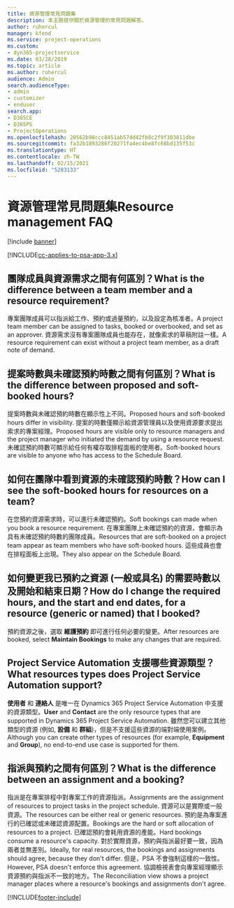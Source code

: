 ```yaml
---
title: 資源管理常見問題集
description: 本主題提供關於資源管理的常見問題解答。
author: ruhercul
manager: kfend
ms.service: project-operations
ms.custom:
- dyn365-projectservice
ms.date: 03/28/2019
ms.topic: article
ms.author: ruhercul
audience: Admin
search.audienceType:
- admin
- customizer
- enduser
search.app:
- D365CE
- D365PS
- ProjectOperations
ms.openlocfilehash: 20562b98ccc8451ab57dd42fb8c2f9f303811dbe
ms.sourcegitcommit: fa32b1893286f20271fa4ec4be8fc68bd135f53c
ms.translationtype: HT
ms.contentlocale: zh-TW
ms.lasthandoff: 02/15/2021
ms.locfileid: "5283133"
---
```

# <a name="resource-management-faq"></a><span data-ttu-id="26be0-103">資源管理常見問題集</span><span class="sxs-lookup"><span data-stu-id="26be0-103">Resource management FAQ</span></span>

[!include [banner](../includes/psa-now-project-operations.md)]

[!INCLUDE[cc-applies-to-psa-app-3.x](../includes/cc-applies-to-psa-app-3x.md)]

## <a name="what-is-the-difference-between-a-team-member-and-a-resource-requirement"></a><span data-ttu-id="26be0-104">團隊成員與資源需求之間有何區別？</span><span class="sxs-lookup"><span data-stu-id="26be0-104">What is the difference between a team member and a resource requirement?</span></span>

<span data-ttu-id="26be0-105">專案團隊成員可以指派給工作、預約或過量預約，以及設定為核准者。</span><span class="sxs-lookup"><span data-stu-id="26be0-105">A project team member can be assigned to tasks, booked or overbooked, and set as an approver.</span></span> <span data-ttu-id="26be0-106">資源需求沒有專案團隊成員也能存在，就像索求的草稿附註一樣。</span><span class="sxs-lookup"><span data-stu-id="26be0-106">A resource requirement can exist without a project team member, as a draft note of demand.</span></span> 

## <a name="what-is-the-difference-between-proposed-and-soft-booked-hours"></a><span data-ttu-id="26be0-107">提案時數與未確認預約時數之間有何區別？</span><span class="sxs-lookup"><span data-stu-id="26be0-107">What is the difference between proposed and soft-booked hours?</span></span>

<span data-ttu-id="26be0-108">提案時數與未確認預約時數在顯示性上不同。</span><span class="sxs-lookup"><span data-stu-id="26be0-108">Proposed hours and soft-booked hours differ in visibility.</span></span> <span data-ttu-id="26be0-109">提案的時數僅顯示給資源管理員以及使用資源要求提出索求的專案經理。</span><span class="sxs-lookup"><span data-stu-id="26be0-109">Proposed hours are visible only to resource managers and the project manager who initiated the demand by using a resource request.</span></span> <span data-ttu-id="26be0-110">未確認預約時數可顯示給任何有權存取排程面板的使用者。</span><span class="sxs-lookup"><span data-stu-id="26be0-110">Soft-booked hours are visible to anyone who has access to the Schedule Board.</span></span>

## <a name="how-can-i-see-the-soft-booked-hours-for-resources-on-a-team"></a><span data-ttu-id="26be0-111">如何在團隊中看到資源的未確認預約時數？</span><span class="sxs-lookup"><span data-stu-id="26be0-111">How can I see the soft-booked hours for resources on a team?</span></span>

<span data-ttu-id="26be0-112">在您預約資源需求時，可以進行未確認預約。</span><span class="sxs-lookup"><span data-stu-id="26be0-112">Soft bookings can made when you book a resource requirement.</span></span> <span data-ttu-id="26be0-113">在專案團隊上未確認預約的資源，會顯示為具有未確認預約時數的團隊成員。</span><span class="sxs-lookup"><span data-stu-id="26be0-113">Resources that are soft-booked on a project team appear as team members who have soft-booked hours.</span></span> <span data-ttu-id="26be0-114">這些成員也會在排程面板上出現。</span><span class="sxs-lookup"><span data-stu-id="26be0-114">They also appear on the Schedule Board.</span></span>

## <a name="how-do-i-change-the-required-hours-and-the-start-and-end-dates-for-a-resource-generic-or-named-that-i-booked"></a><span data-ttu-id="26be0-115">如何變更我已預約之資源 (一般或具名) 的需要時數以及開始和結束日期？</span><span class="sxs-lookup"><span data-stu-id="26be0-115">How do I change the required hours, and the start and end dates, for a resource (generic or named) that I booked?</span></span>

<span data-ttu-id="26be0-116">預約資源之後，選取 **維護預約** 即可進行任何必要的變更。</span><span class="sxs-lookup"><span data-stu-id="26be0-116">After resources are booked, select **Maintain Bookings** to make any changes that are required.</span></span>

## <a name="what-resources-types-does-project-service-automation-support"></a><span data-ttu-id="26be0-117">Project Service Automation 支援哪些資源類型？</span><span class="sxs-lookup"><span data-stu-id="26be0-117">What resources types does Project Service Automation support?</span></span>

<span data-ttu-id="26be0-118">**使用者** 和 **連絡人** 是唯一在 Dynamics 365 Project Service Automation 中支援的資源類型。</span><span class="sxs-lookup"><span data-stu-id="26be0-118">**User** and **Contact** are the only resource types that are supported in Dynamics 365 Project Service Automation.</span></span> <span data-ttu-id="26be0-119">雖然您可以建立其他類型的資源 (例如, **設備** 和 **群組**)，但是不支援這些資源的端對端使用案例。</span><span class="sxs-lookup"><span data-stu-id="26be0-119">Although you can create other types of resources (for example, **Equipment** and **Group**), no end-to-end use case is supported for them.</span></span>

## <a name="what-is-the-difference-between-an-assignment-and-a-booking"></a><span data-ttu-id="26be0-120">指派與預約之間有何區別？</span><span class="sxs-lookup"><span data-stu-id="26be0-120">What is the difference between an assignment and a booking?</span></span>

<span data-ttu-id="26be0-121">指派是在專案排程中對專案工作的資源指派。</span><span class="sxs-lookup"><span data-stu-id="26be0-121">Assignments are the assignment of resources to project tasks in the project schedule.</span></span> <span data-ttu-id="26be0-122">資源可以是實際或一般資源。</span><span class="sxs-lookup"><span data-stu-id="26be0-122">The resources can be either real or generic resources.</span></span> <span data-ttu-id="26be0-123">預約是為專案進行的已確認或未確認資源配置。</span><span class="sxs-lookup"><span data-stu-id="26be0-123">Bookings are the hard or soft allocation of resources to a project.</span></span> <span data-ttu-id="26be0-124">已確認預約會耗用資源的產能。</span><span class="sxs-lookup"><span data-stu-id="26be0-124">Hard bookings consume a resource's capacity.</span></span> <span data-ttu-id="26be0-125">對於實際資源，預約與指派最好要一致，因為兩者並無差別。</span><span class="sxs-lookup"><span data-stu-id="26be0-125">Ideally, for real resources, the bookings and assignments should agree, because they don't differ.</span></span> <span data-ttu-id="26be0-126">但是，PSA 不會強制這樣的一致性。</span><span class="sxs-lookup"><span data-stu-id="26be0-126">However, PSA doesn't enforce this agreement.</span></span> <span data-ttu-id="26be0-127">協調檢視表會向專案經理顯示資源預約與指派不一致的地方。</span><span class="sxs-lookup"><span data-stu-id="26be0-127">The Reconciliation view shows a project manager places where a resource's bookings and assignments don't agree.</span></span>


[!INCLUDE[footer-include](../includes/footer-banner.md)]